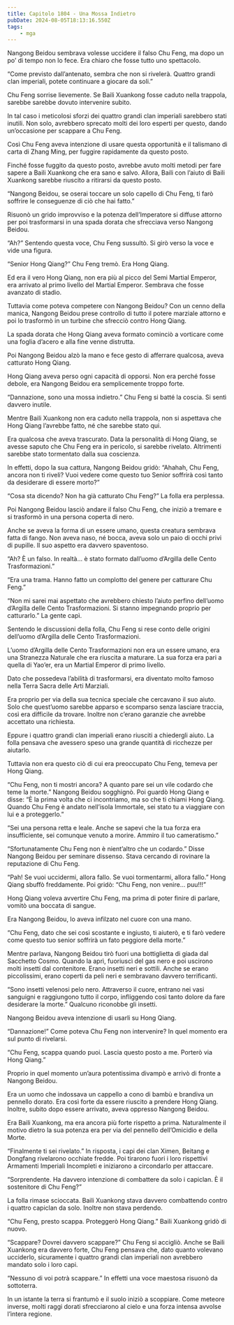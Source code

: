 ```yaml
---
title: Capitolo 1804 - Una Mossa Indietro
pubDate: 2024-08-05T18:13:16.550Z
tags:
    - mga
---
```



Nangong Beidou sembrava volesse uccidere il falso Chu Feng, ma dopo un po’ di tempo non lo fece. Era chiaro che fosse tutto uno spettacolo.

“Come previsto dall’antenato, sembra che non si rivelerà. Quattro grandi clan imperiali, potete continuare a giocare da soli.”


Chu Feng sorrise lievemente. Se Baili Xuankong fosse caduto nella trappola, sarebbe sarebbe dovuto intervenire subito.


In tal caso i meticolosi sforzi dei quattro grandi clan imperiali sarebbero stati inutili. Non solo, avrebbero sprecato molti dei loro esperti per questo, dando un’occasione per scappare a Chu Feng.


Così Chu Feng aveva intenzione di usare questa opportunità e il talismano di carta di Zhang Ming, per fuggire rapidamente da questo posto.


Finché fosse fuggito da questo posto, avrebbe avuto molti metodi per fare sapere a Baili Xuankong che era sano e salvo. Allora, Baili con l’aiuto di Baili Xuankong sarebbe riuscito a ritirarsi da questo posto.


“Nangong Beidou, se oserai toccare un solo capello di Chu Feng, ti farò soffrire le conseguenze di ciò che hai fatto.”


Risuonò un grido improvviso e la potenza dell’Imperatore si diffuse attorno per poi trasformarsi in una spada dorata che sfrecciava verso Nangong Beidou.


“Ah?” Sentendo questa voce, Chu Feng sussultò. Si girò verso la voce e vide una figura.


“Senior Hong Qiang?” Chu Feng tremò. Era Hong Qiang.


Ed era il vero Hong Qiang, non era più al picco del Semi Martial Emperor, era arrivato al primo livello del Martial Emperor. Sembrava che fosse avanzato di stadio.


Tuttavia come poteva competere con Nangong Beidou? Con un cenno della manica, Nangong Beidou prese controllo di tutto il potere marziale attorno e poi lo trasformò in un turbine che sfrecciò contro Hong Qiang.


La spada dorata che Hong Qiang aveva formato cominciò a vorticare come una foglia d’acero e alla fine venne distrutta.


Poi Nangong Beidou alzò la mano e fece gesto di afferrare qualcosa, aveva catturato Hong Qiang. 


Hong Qiang aveva perso ogni capacità di opporsi. Non era perché fosse debole, era Nangong Beidou era semplicemente troppo forte.

“Dannazione, sono una mossa indietro.” Chu Feng si batté la coscia. Si sentì davvero inutile.


Mentre Baili Xuankong non era caduto nella trappola, non si aspettava che Hong Qiang l’avrebbe fatto, né che sarebbe stato qui.


Era qualcosa che aveva trascurato. Data la personalità di Hong Qiang, se avesse saputo che Chu Feng era in pericolo, si sarebbe rivelato. Altrimenti sarebbe stato tormentato dalla sua coscienza.


In effetti, dopo la sua cattura, Nangong Beidou gridò: “Ahahah, Chu Feng, ancora non ti riveli? Vuoi vedere come questo tuo Senior soffrirà così tanto da desiderare di essere morto?”


“Cosa sta dicendo? Non ha già catturato Chu Feng?” La folla era perplessa.


Poi Nangong Beidou lasciò andare il falso Chu Feng, che iniziò a tremare e si trasformò in una persona coperta di nero.


Anche se aveva la forma di un essere umano, questa creatura sembrava fatta di fango. Non aveva naso, né bocca, aveva solo un paio di occhi privi di pupille. Il suo aspetto era davvero spaventoso.


“Ah? È un falso. In realtà… è stato formato dall’uomo d’Argilla delle Cento Trasformazioni.”


“Era una trama. Hanno fatto un complotto del genere per catturare Chu Feng.”

“Non mi sarei mai aspettato che avrebbero chiesto l’aiuto perfino dell’uomo d’Argilla delle Cento Trasformazioni. Si stanno impegnando proprio per catturarlo.” La gente capì.


Sentendo le discussioni della folla, Chu Feng si rese conto delle origini dell’uomo d’Argilla delle Cento Trasformazioni.


L’uomo d’Argilla delle Cento Trasformazioni non era un essere umano, era una Stranezza Naturale che era riuscita a maturare. La sua forza era pari a quella di Yao’er, era un Martial Emperor di primo livello.


Dato che possedeva l’abilità di trasformarsi, era diventato molto famoso nella Terra Sacra delle Arti Marziali.


Era proprio per via della sua tecnica speciale che cercavano il suo aiuto. Solo che quest’uomo sarebbe apparso e scomparso senza lasciare traccia, così era difficile da trovare. Inoltre non c’erano garanzie che avrebbe accettato una richiesta.


Eppure i quattro grandi clan imperiali erano riusciti a chiedergli aiuto. La folla pensava che avessero speso una grande quantità di ricchezze per aiutarlo.


Tuttavia non era questo ciò di cui era preoccupato Chu Feng, temeva per Hong Qiang.


“Chu Feng, non ti mostri ancora? A quanto pare sei un vile codardo che teme la morte.” Nangong Beidou sogghignò. Poi guardò Hong Qiang e disse: “È la prima volta che ci incontriamo, ma so che ti chiami Hong Qiang. Quando Chu Feng è andato nell’isola Immortale, sei stato tu a viaggiare con lui e a proteggerlo.”

“Sei una persona retta e leale. Anche se sapevi che la tua forza era insufficiente, sei comunque venuto a morire. Ammiro il tuo cameratismo.”


“Sfortunatamente Chu Feng non è nient’altro che un codardo.” Disse Nangong Beidou per seminare dissenso. Stava cercando di rovinare la reputazione di Chu Feng.


“Pah! Se vuoi uccidermi, allora fallo. Se vuoi tormentarmi, allora fallo.” Hong Qiang sbuffò freddamente. Poi gridò: “Chu Feng, non venire… puu!!!”


Hong Qiang voleva avvertire Chu Feng, ma prima di poter finire di parlare, vomitò una boccata di sangue.


Era Nangong Beidou, lo aveva infilzato nel cuore con una mano.

“Chu Feng, dato che sei così scostante e ingiusto, ti aiuterò, e ti farò vedere come questo tuo senior soffrirà un fato peggiore della morte.”


Mentre parlava, Nangong Beidou tirò fuori una bottiglietta di giada dal Sacchetto Cosmo. Quando la aprì, fuoriuscì del gas nero e poi uscirono molti insetti dal contenitore. Erano insetti neri e sottili. Anche se erano piccolissimi, erano coperti da peli neri e sembravano davvero terrificanti.


“Sono insetti velenosi pelo nero. Attraverso il cuore, entrano nei vasi sanguigni e raggiungono tutto il corpo, infliggendo così tanto dolore da fare desiderare la morte.” Qualcuno riconobbe gli insetti.

Nangong Beidou aveva intenzione di usarli su Hong Qiang.


“Dannazione!” Come poteva Chu Feng non intervenire? In quel momento era sul punto di rivelarsi.


“Chu Feng, scappa quando puoi. Lascia questo posto a me. Porterò via Hong Qiang.”


Proprio in quel momento un’aura potentissima divampò e arrivò di fronte a Nangong Beidou.


Era un uomo che indossava un cappello a cono di bambù e brandiva un pennello dorato. Era così forte da essere riuscito a prendere Hong Qiang. Inoltre, subito dopo essere arrivato, aveva oppresso Nangong Beidou.

Era Baili Xuankong, ma era ancora più forte rispetto a prima. Naturalmente il motivo dietro la sua potenza era per via del pennello dell’Omicidio e della Morte.

“Finalmente ti sei rivelato.” In risposta, i capi dei clan Ximen, Beitang e Dongfang rivelarono occhiate fredde. Poi tirarono fuori i loro rispettivi Armamenti Imperiali Incompleti e iniziarono a circondarlo per attaccare.

“Sorprendente. Ha davvero intenzione di combattere da solo i capiclan. È il sostenitore di Chu Feng?”


La folla rimase scioccata. Baili Xuankong stava davvero combattendo contro i quattro capiclan da solo. Inoltre non stava perdendo.

“Chu Feng, presto scappa. Proteggerò Hong Qiang.” Baili Xuankong gridò di nuovo.

“Scappare? Dovrei davvero scappare?” Chu Feng si accigliò. Anche se Baili Xuankong era davvero forte, Chu Feng pensava che, dato quanto volevano ucciderlo, sicuramente i quattro grandi clan imperiali non avrebbero mandato solo i loro capi.


“Nessuno di voi potrà scappare.” In effetti una voce maestosa risuonò da sottoterra.


In un istante la terra si frantumò e il suolo iniziò a scoppiare. Come meteore inverse, molti raggi dorati sfrecciarono al cielo e una forza intensa avvolse l’intera regione.



